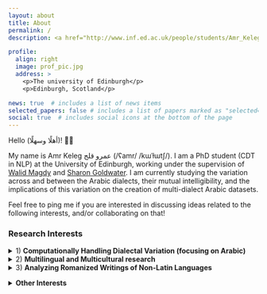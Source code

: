 ```yaml
---
layout: about
title: About
permalink: /
description: <a href="http://www.inf.ed.ac.uk/people/students/Amr_Keleg.html">Affiliation</a>

profile:
  align: right
  image: prof_pic.jpg
  address: >
    <p>The university of Edinburgh</p>
    <p>Edinburgh, Scotland</p>

news: true  # includes a list of news items
selected_papers: false # includes a list of papers marked as "selected={true}"
social: true  # includes social icons at the bottom of the page
---
```

Hello (أهلًا وسهلًا)! 👋👋

My name is Amr Keleg عمرو قلج (/ʕamr/ /kɯˈɫɯtʃ/). I am a PhD student (CDT in NLP) at the University of Edinburgh, working under the supervision of [Walid Magdy](https://homepages.inf.ed.ac.uk/wmagdy/) and [Sharon Goldwater](https://homepages.inf.ed.ac.uk/sgwater/).
I am currently studying the variation across and between the Arabic dialects, their mutual intelligibility, and the implications of this variation on the creation of multi-dialect Arabic datasets.

Feel free to ping me if you are interested in discussing ideas related to the following interests, and/or collaborating on that!



### Research Interests
<details>
    <summary>1) <b>Computationally Handling Dialectal Variation (focusing on Arabic)</b></summary>
    <p>
    <ul>
      <li>
        <a target="_blank" href="https://aclanthology.org/2024.acl-short.69/">Estimating the Level of Dialectness Predicts Inter-annotator Agreement in Multi-dialect Arabic Datasets</a> - ACL 2024 (Outstanding Paper award, Oral presentation)<br/>
        <u>Keleg, Amr</u>, Magdy, Walid, and Goldwater, Sharon
      </li>
      <li>
        <a target="_blank" href="https://aclanthology.org/2024.arabicnlp-1.79/">NADI 2024: The Fifth Nuanced Arabic Dialect Identification Shared Task</a> - ArabicNLP 2024 (Shared Task Organization, co-located with ACL 2024)<br/>
        Abdul-Mageed, Muhammad, <u>Keleg, Amr</u>, Elmadany, AbdelRahim, Zhang, Chiyu, Hamed, Injy, Magdy, Walid, Bouamor, Houda, and Habash, Nizar
      </li>
      <li>
        <a target="_blank" href="https://aclanthology.org/2023.emnlp-main.655/">ALDi: Quantifying the Arabic Level of Dialectness of Text</a> - EMNLP 2023<br/>
        <u>Keleg, Amr</u>, Goldwater, Sharon, and Magdy, Walid        
      </li>
      <li>
        <a target="_blank" href="https://aclanthology.org/2024.arabicnlp-1.79/">Arabic Dialect Identification under Scrutiny: Limitations of Single-label Classification</a> - ArabicNLP 2023 (Oral presentation, co-located with EMNLP 2023)<br/>
        <u>Keleg, Amr</u>, and Magdy, Walid
      </li>
    </ul>
  </p>
</details>

<details>
    <summary>2) <b>Multilingual and Multicultural research</b></summary>
    <p>
    <ul>
      <li>
        <a target="_blank" href="https://arxiv.org/abs/2503.15003">LLM Alignment for the Arabs: A Homogenous Culture or Diverse Ones?</a> - C3NLP (co-located with NAACL 2025)<br/>
        <u>Keleg, Amr</u>
      </li>
      <li>
        <a target="_blank" href="https://aclanthology.org/2023.findings-acl.389/">DLAMA: A Framework for Curating Culturally Diverse Facts for Probing the Knowledge of Pretrained Language Models</a> - ACL 2023 (Findings)<br/>
        <u>Keleg, Amr</u>, and Magdy, Walid
      </li>
      <li>
        <a target="_blank" href="https://aclanthology.org/2020.lrec-1.474/">An Unsupervised Method for Weighting Finite-state Morphological Analyzers</a> - LREC 2020<br/>
        <u>Keleg, Amr</u>, Tyers, Francis, Howell, Nick, and Pirinen, Tommi
      </li>
    </ul>
  </p>
</details>

<details>
    <summary>3) <b>Analyzing Romanized Writings of Non-Latin Languages</b></summary>
    <p>
    <ul>
      <li>
        I developed a <a target="_blank" href="https://pypi.org/project/franco-arabic-transliterator/">rule-based tool</a> transliterating Arabizi (Romanized Arabic) into Arabic script.
      </li>
    </ul>
  </p>
</details>
<p></p>

<details>
    <summary><b>Other Interests</b></summary>
    <p>
      As an undergraduate student, I was a competitive programming addict (lots of fun experiences 😄). I am also an advocate of open-sourcing data/models/projects (twice a Google Summer of Code student for <a target="_blank" href="https://summerofcode.withgoogle.com/archive/2019/projects/5982561396850688/">Apertium</a>, and <a target="_blank" href="https://summerofcode.withgoogle.com/archive/2016/projects/5461783343005696">GNU Octave</a> + contributor to other projects like <a target="_blank" href="https://github.com/facebook/duckling">Facebook/Duckling</a>).
  </p>
</details>

<p></p>